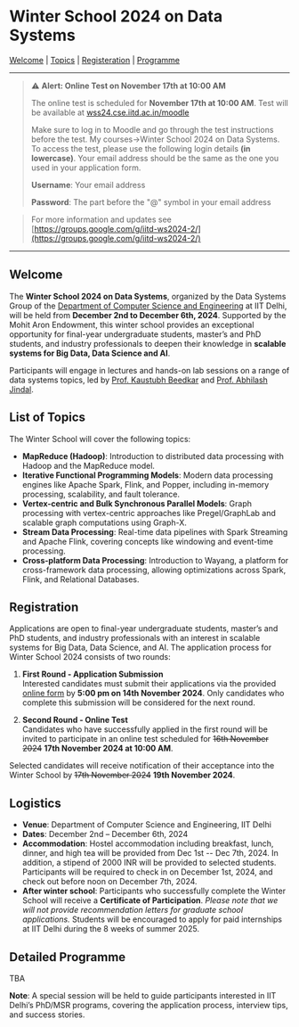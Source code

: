 # Winter School 2024 on Data Systems

[Welcome](#about) | [Topics](#topics) | [Registeration](#registeration) | [Programme](#programme)

---

> ⚠️ **Alert: Online Test on November 17th at 10:00 AM**
> 
> The online test is scheduled for **November 17th at 10:00 AM**. Test will be available at [wss24.cse.iitd.ac.in/moodle](wss24.cse.iitd.ac.in/moodle)
>
> Make sure to log in to Moodle and go through the test instructions before the test. My courses->Winter School 2024 on Data Systems. To access the test, please use the following login details **(in lowercase)**. Your email address should be the same as the one you used in your application form.
> 
> **Username**: Your email address
> 
> **Password**:  The part before the "@" symbol in your email address 

> For more information and updates see [https://groups.google.com/g/iitd-ws2024-2/](https://groups.google.com/g/iitd-ws2024-2/)

---

## Welcome<a name="about"></a>
The **Winter School 2024 on Data Systems**, organized by the Data Systems Group of the [Department of Computer Science and Engineering](https://www.cse.iitd.ac.in/) at IIT Delhi, will be held from **December 2nd to December 6th, 2024**. Supported by the Mohit Aron Endowment, this winter school provides an exceptional opportunity for final-year undergraduate students, master’s and PhD students, and industry professionals to deepen their knowledge in **scalable systems for Big Data, Data Science and AI**. 

Participants will engage in lectures and hands-on lab sessions on a range of data systems topics, led by [Prof. Kaustubh Beedkar](https://web.iitd.ac.in/~kbeedkar) and [Prof. Abhilash Jindal](https://abhilash-jindal.com/). 

## List of Topics <a name="topics"></a>
The Winter School will cover the following topics:
- **MapReduce (Hadoop)**: Introduction to distributed data processing with Hadoop and the MapReduce model.
- **Iterative Functional Programming Models**: Modern data processing engines like Apache Spark, Flink, and Popper, including in-memory processing, scalability, and fault tolerance.
- **Vertex-centric and Bulk Synchronous Parallel Models**: Graph processing with vertex-centric approaches like Pregel/GraphLab and scalable graph computations using Graph-X.
- **Stream Data Processing**: Real-time data pipelines with Spark Streaming and Apache Flink, covering concepts like windowing and event-time processing.
- **Cross-platform Data Processing**: Introduction to Wayang, a platform for cross-framework data processing, allowing optimizations across Spark, Flink, and Relational Databases.

## Registration <a name="registeration"></a>
Applications are open to final-year undergraduate students, master’s and PhD students, and industry professionals with an interest in scalable systems for Big Data, Data Science, and AI. The application process for Winter School 2024 consists of two rounds:

1. **First Round - Application Submission**  
   Interested candidates must submit their applications via the provided [online form](https://forms.gle/yFiBrePKKWymrybg7) by **5:00 pm on 14th November 2024**. Only candidates who complete this submission will be considered for the next round.

2. **Second Round - Online Test**  
   Candidates who have successfully applied in the first round will be invited to participate in an online test scheduled for ~~16th November 2024~~ **17th November 2024 at 10:00 AM**.

Selected candidates will receive notification of their acceptance into the Winter School by ~~17th November 2024~~ **19th November 2024**.


## Logistics
- **Venue**: Department of Computer Science and Engineering, IIT Delhi
- **Dates**: December 2nd – December 6th, 2024
- **Accommodation**: Hostel accommodation including breakfast, lunch, dinner, and high tea will be provided from Dec 1st -- Dec 7th, 2024. In addition, a stipend of 2000 INR will be provided to selected students. Participants will be required to check in on December 1st, 2024, and check out before noon on December 7th, 2024.
- **After winter school**: Participants who successfully complete the Winter School will receive a **Certificate of Participation**. *Please note that we will not provide recommendation letters for graduate school applications.* Students will be encouraged to apply for paid internships at IIT Delhi during the 8 weeks of summer 2025.

## Detailed Programme <a name="programme"></a>
TBA

**Note**: A special session will be held to guide participants interested in IIT Delhi’s PhD/MSR programs, covering the application process, interview tips, and success stories.




